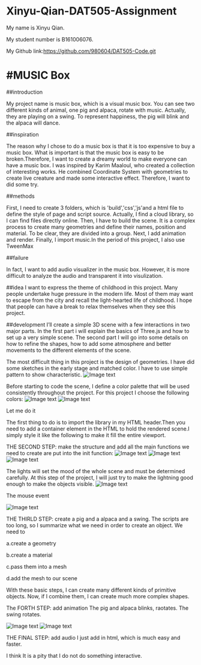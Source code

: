# Xinyu-Qian-DAT505-Assignment

My name is Xinyu Qian.

My student number is B161006076.

My Github link:https://github.com/980604/DAT505-Code.git

#MUSIC Box
========
##introduction

My project name is music box, which is a visual music box. You can see two different kinds of animal, one pig and alpaca, rotate with music. Actually, they are playing on a swing. To represent  happiness, the pig will blink and the alpaca will dance.

##inspiration

The reason why I chose to do a music box is that it is too expensive to buy a music box. What is important is that the music box is easy to be broken.Therefore, I want to create a dreamy world to make everyone can have a music box.
I was inspired by Karim Maaloul, who created a collection of interesting works. He combined Coordinate System with geometries to create live creature and made some interactive effect. Therefore, I want to did some try.

##methods

First, I need to create 3 folders, which is 'build','css','js'and a html file to define the style of page and script source. Actually, I find a cloud library, so I can find files directly online. Then, I have to  build the scene. It is a complex process to create many geometries and define their names, position and material. To be clear, they are divided into a group. Next, I add animation and render. Finally, I import music.In the period of this project, I also use TweenMax

##failure

In fact, I want to add audio visualizer in the music box. However, it is more difficult to analyze the audio and transparent it into visulization.

##idea
I want to express the theme of childhood in this project. Many people undertake huge pressure in the modern life. Most of them may want to escape from the city and recall the light-hearted life of childhood. I hope that people can have a break to relax themselves when they see this project.

##development
 I’ll create a simple 3D scene with a few interactions in two major parts. In the first part i will explain the basics of Three.js and how to set up a very simple scene. The second part I will go into some details on how to refine the shapes, how to add some atmosphere and better movements to the different elements of the scene.

The most difficult thing in this project is the design of geometries. I have did some sketches in the early stage and matched color. I have to use simple pattern to show characteristic.
![Image text](https://raw.githubusercontent.com/980604/DAT505-Code/master/Xinyu-Qian-DAT505-Assignment/image/animal.JPG)

Before starting to code the scene, I  define a color palette that will be used consistently throughout the project. For this project I choose the following colors:
![Image text](https://raw.githubusercontent.com/980604/DAT505-Code/master/Xinyu-Qian-DAT505-Assignment/image/color1.jpg)
![Image text](https://raw.githubusercontent.com/980604/DAT505-Code/master/Xinyu-Qian-DAT505-Assignment/image/color2.jpg)

Let me do it

 The first thing to do is to import the library in my HTML header.Then you need to add a container element in the HTML to hold the rendered scene.I simply style it like the following to make it fill the entire viewport.

THE SECOND STEP: make the structure and add all the main functions we need to create are put into the init function:
![Image text](https://raw.githubusercontent.com/980604/DAT505-Code/master/Xinyu-Qian-DAT505-Assignment/image/1.jpg)
![Image text](https://raw.githubusercontent.com/980604/DAT505-Code/master/Xinyu-Qian-DAT505-Assignment/image/2.jpg)
![Image text](https://raw.githubusercontent.com/980604/DAT505-Code/master/Xinyu-Qian-DAT505-Assignment/image/3.jpg)

The lights will set the mood of the whole scene and must be determined carefully. At this step of the project, I will just try to make the lightning good enough to make the objects visible.
![Image text](https://raw.githubusercontent.com/980604/DAT505-Code/master/Xinyu-Qian-DAT505-Assignment/image/lights.jpg)

The mouse event

![Image text](https://raw.githubusercontent.com/980604/DAT505-Code/master/Xinyu-Qian-DAT505-Assignment/image/mouseevent.jpg)

THE THIRLD STEP: create a pig and a alpaca and a swing.
 The scripts are too long, so I summarize what we need in order to create an object. We need to

a.create a geometry

b.create a material

c.pass them into a mesh

d.add the mesh to our scene

With these basic steps, I can create many different kinds of primitive objects. Now, if I combine them, I can create much more complex shapes.

The FORTH STEP: add animation
The pig and alpaca blinks, raotates.
The swing rotates.

![Image text](https://raw.githubusercontent.com/980604/DAT505-Code/master/Xinyu-Qian-DAT505-Assignment/image/blink.jpg)
![Image text](https://raw.githubusercontent.com/980604/DAT505-Code/master/Xinyu-Qian-DAT505-Assignment/image/animation.jpg)

THE FINAL STEP: add audio
I just add in html, which is much easy and faster.

I think It is a pity that I do not do something interactive.
